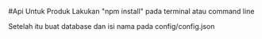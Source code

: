 #Api Untuk Produk
Lakukan "npm install" pada terminal atau command line

Setelah itu buat database dan isi nama pada config/config.json

